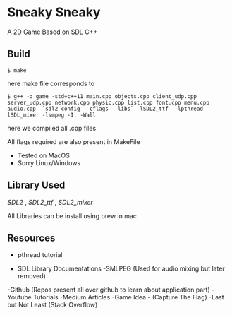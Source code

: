 # Sneaky Sneaky

A 2D Game Based on SDL C++



## Build
```
$ make
```

here make file corresponds to 

```
$ g++ -o game -std=c++11 main.cpp objects.cpp client_udp.cpp server_udp.cpp network.cpp physic.cpp list.cpp font.cpp menu.cpp audio.cpp  `sdl2-config --cflags --libs` -lSDL2_ttf  -lpthread -lSDL_mixer -lsmpeg -I. -Wall 
```

here we compiled all .cpp files 

All flags required are also present in MakeFile


* Tested on MacOS
* Sorry Linux/Windows



## Library Used

*SDL2* ,
*SDL2_ttf* , 
*SDL2_mixer*

All Libraries can be install using brew in mac



## Resources

* pthread tutorial

* SDL Library Documentations
-SMLPEG (Used for audio mixing but later removed)

-Github (Repos present all over github to learn about application part)
-Youtube Tutorials
-Medium Articles
-Game Idea - (Capture The Flag)
-Last but Not Least (Stack Overflow)



